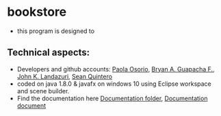 # bookstore
- this program is designed to 

## Technical aspects:
- Developers and github accounts: [Paola Osorio](https://github.com/paoos9513), [Bryan A. Guapacha F.](https://github.com/BryanGF0822), [John K. Landazuri](https://github.com/johnkennedyls), [Sean Quintero](https://github.com/SeanQO)
- coded on java 1.8.0 & javafx on windows 10 using Eclipse workspace and scene builder.
- Find the documentation here [Documentation folder](https://github.com/SeanQO/Bookstore/tree/develop/doc), [Documentation document](https://github.com/SeanQO/Bookstore/blob/develop/doc/Documentation.docx)
